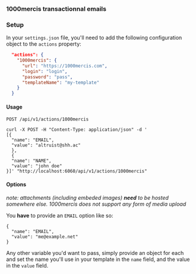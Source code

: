 ### 1000mercis transactionnal emails

### Setup

In your `settings.json` file, you'll need to add the following configuration object to the `actions` property:

```json
  "actions": {
    "1000mercis": {
      "url": "https://1000mercis.com",
      "login": "login",
      "password": "pass",
      "templateName": "my-template"
    }
  }
```

#### Usage

`POST /api/v1/actions/1000mercis`

```cURL
curl -X POST -H "Content-Type: application/json" -d '
[{
  "name": "EMAIL",
  "value": "altruist@shh.ac"
  },
  {
  "name": "NAME",
  "value": "john doe"
}]' "http://localhost:6060/api/v1/actions/1000mercis"
```

#### Options

*note: attachments (including embeded images) **need** to be hosted somewhere else. 1000mercis does not support any form of media upload*

You **have** to provide an `EMAIL` option like so:

```
{
  "name": "EMAIL",
  "value": "me@example.net"
}
```

Any other variable you'd want to pass, simply provide an object for each and set the name you'll use in your template in the `name` field, and the value in the `value` field.
